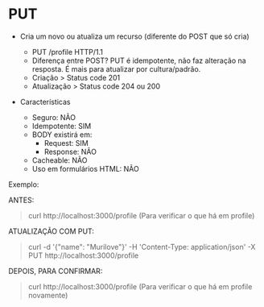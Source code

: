 # PUT

- Cria um novo ou atualiza um recurso (diferente do POST que só cria)
    - PUT /profile HTTP/1.1
    - Diferença entre POST?
        PUT é idempotente, não faz alteração na resposta. É mais para atualizar por cultura/padrão.
    - Criação > Status code 201
    - Atualização > Status code 204 ou 200


- Características
    - Seguro: NÃO
    - Idempotente: SIM
    - BODY existirá em: 
        - Request: SIM
        - Response: NÃO
    - Cacheable: NÃO
    - Uso em formulários HTML: NÃO


Exemplo:

ANTES:
> curl http://localhost:3000/profile
 (Para verificar o que há em profile)

ATUALIZAÇÃO COM PUT:
> curl -d '{"name": "Murilove"}' -H 'Content-Type: application/json' -X PUT http://localhost:3000/profile

DEPOIS, PARA CONFIRMAR:
> curl http://localhost:3000/profile
 (Para verificar o que há em profile novamente)